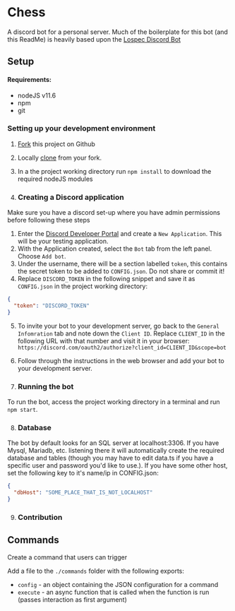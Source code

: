 # Chess
A discord bot for a personal server.
Much of the boilerplate for this bot (and this ReadMe) is heavily based upon the [Lospec Discord Bot](https://github.com/lospec/lospec-bot-v4)

## Setup

#### Requirements:
* nodeJS v11.6
* npm
* git

### Setting up your development environment

1. [Fork](https://guides.github.com/activities/forking/#fork) this project on Github
2. Locally [clone](https://guides.github.com/activities/forking/#clone) from your fork.
3. In a the project working directory run `npm install` to download the required nodeJS modules

4. ### Creating a Discord application

Make sure you have a discord set-up where you have admin permissions before following these steps
1. Enter the [Discord Developer Portal](https://discord.com/developers/applications) and create a `New Application`. This will be your testing application.
2. With the Application created, select the `Bot` tab from the left panel. Choose `Add bot`.
3. Under the username, there will be a section labelled `token`, this contains the secret token to be added to `CONFIG.json`. Do not share or commit it!
4. Replace `DISCORD_TOKEN` in the following snippet and save it as `CONFIG.json` in the project working directory:   
```json
{
  "token": "DISCORD_TOKEN"
}
```
5. To invite your bot to your development server, go back to the `General Infomration` tab and note down the `Client ID`. Replace `CLIENT_ID` in the following URL with that number and visit it in your browser:   
`https://discord.com/oauth2/authorize?client_id=CLIENT_ID&scope=bot`
6. Follow through the instructions in the web browser and add your bot to your development server.

7. ### Running the bot
To run the bot, access the project working directory in a terminal and run `npm start`. 

8. ### Database
The bot by default looks for an SQL server at localhost:3306. If you have Mysql, Mariadb, etc. listening there it will automatically create the required database and tables (though you may have to edit data.ts if you have a specific user and password you'd like to use.). If you have some other host, set the following key to it's name/ip in CONFIG.json:
```json
{
  "dbHost": "SOME_PLACE_THAT_IS_NOT_LOCALHOST"
}
```

9. ### Contribution

## Commands

Create a command that users can trigger

Add a file to the `./commands` folder with the following exports:
- `config` - an object containing the JSON configuration for a command
- `execute` - an async function that is called when the function is run (passes interaction as first argument)
